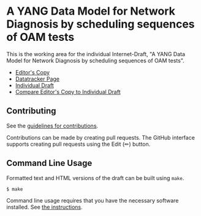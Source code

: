 # A YANG Data Model for Network Diagnosis by scheduling sequences of OAM tests

This is the working area for the individual Internet-Draft, "A YANG Data Model for Network Diagnosis by scheduling sequences of OAM tests".

* [Editor's Copy](https://vlopezalvarez.github.io/draft-contreras-opsawg-scheduling-oam-tests/#go.draft-contreras-opsawg-scheduling-oam-tests.html)
* [Datatracker Page](https://datatracker.ietf.org/doc/draft-contreras-opsawg-scheduling-oam-tests)
* [Individual Draft](https://datatracker.ietf.org/doc/html/draft-contreras-opsawg-scheduling-oam-tests)
* [Compare Editor's Copy to Individual Draft](https://vlopezalvarez.github.io/draft-contreras-opsawg-scheduling-oam-tests/#go.draft-contreras-opsawg-scheduling-oam-tests.diff)


## Contributing

See the
[guidelines for contributions](https://github.com/vlopezalvarez/draft-contreras-opsawg-scheduling-oam-tests/blob/main/CONTRIBUTING.md).

Contributions can be made by creating pull requests.
The GitHub interface supports creating pull requests using the Edit (✏) button.


## Command Line Usage

Formatted text and HTML versions of the draft can be built using `make`.

```sh
$ make
```

Command line usage requires that you have the necessary software installed.  See
[the instructions](https://github.com/martinthomson/i-d-template/blob/main/doc/SETUP.md).

